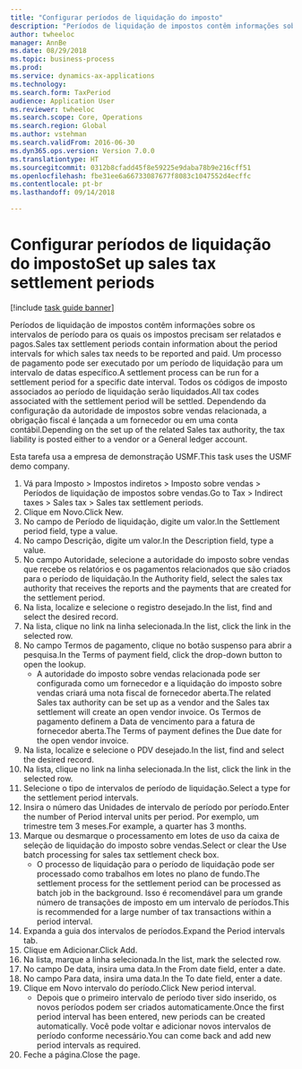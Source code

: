 ```yaml
--- 
title: "Configurar períodos de liquidação do imposto"
description: "Períodos de liquidação de impostos contêm informações sobre os intervalos de período para os quais os impostos precisam ser relatados e pagos."
author: twheeloc
manager: AnnBe
ms.date: 08/29/2018
ms.topic: business-process
ms.prod: 
ms.service: dynamics-ax-applications
ms.technology: 
ms.search.form: TaxPeriod
audience: Application User
ms.reviewer: twheeloc
ms.search.scope: Core, Operations
ms.search.region: Global
ms.author: vstehman
ms.search.validFrom: 2016-06-30
ms.dyn365.ops.version: Version 7.0.0
ms.translationtype: HT
ms.sourcegitcommit: 0312b8cfadd45f8e59225e9daba78b9e216cff51
ms.openlocfilehash: fbe31ee6a66733087677f8083c1047552d4ecffc
ms.contentlocale: pt-br
ms.lasthandoff: 09/14/2018

---
```

# <a name="set-up-sales-tax-settlement-periods"></a><span data-ttu-id="79ddd-103">Configurar períodos de liquidação do imposto</span><span class="sxs-lookup"><span data-stu-id="79ddd-103">Set up sales tax settlement periods</span></span>

[!include [task guide banner](../../includes/task-guide-banner.md)]

<span data-ttu-id="79ddd-104">Períodos de liquidação de impostos contêm informações sobre os intervalos de período para os quais os impostos precisam ser relatados e pagos.</span><span class="sxs-lookup"><span data-stu-id="79ddd-104">Sales tax settlement periods contain information about the period intervals for which sales tax needs to be reported and paid.</span></span> <span data-ttu-id="79ddd-105">Um processo de pagamento pode ser executado por um período de liquidação para um intervalo de datas específico.</span><span class="sxs-lookup"><span data-stu-id="79ddd-105">A settlement process can be run for a settlement period for a specific date interval.</span></span> <span data-ttu-id="79ddd-106">Todos os códigos de imposto associados ao período de liquidação serão liquidados.</span><span class="sxs-lookup"><span data-stu-id="79ddd-106">All tax codes associated with the settlement period will be settled.</span></span> <span data-ttu-id="79ddd-107">Dependendo da configuração da autoridade de impostos sobre vendas relacionada, a obrigação fiscal é lançada a um fornecedor ou em uma conta contábil.</span><span class="sxs-lookup"><span data-stu-id="79ddd-107">Depending on the set up of the related Sales tax authority, the tax liability is posted either to a vendor or a General ledger account.</span></span>



<span data-ttu-id="79ddd-108">Esta tarefa usa a empresa de demonstração USMF.</span><span class="sxs-lookup"><span data-stu-id="79ddd-108">This task uses the USMF demo company.</span></span>



1. <span data-ttu-id="79ddd-109">Vá para Imposto > Impostos indiretos > Imposto sobre vendas > Períodos de liquidação de impostos sobre vendas.</span><span class="sxs-lookup"><span data-stu-id="79ddd-109">Go to Tax > Indirect taxes > Sales tax > Sales tax settlement periods.</span></span>
2. <span data-ttu-id="79ddd-110">Clique em Novo.</span><span class="sxs-lookup"><span data-stu-id="79ddd-110">Click New.</span></span>
3. <span data-ttu-id="79ddd-111">No campo de Período de liquidação, digite um valor.</span><span class="sxs-lookup"><span data-stu-id="79ddd-111">In the Settlement period field, type a value.</span></span>
4. <span data-ttu-id="79ddd-112">No campo Descrição, digite um valor.</span><span class="sxs-lookup"><span data-stu-id="79ddd-112">In the Description field, type a value.</span></span>
5. <span data-ttu-id="79ddd-113">No campo Autoridade, selecione a autoridade do imposto sobre vendas que recebe os relatórios e os pagamentos relacionados que são criados para o período de liquidação.</span><span class="sxs-lookup"><span data-stu-id="79ddd-113">In the Authority field, select the sales tax authority that receives the reports and the payments that are created for the settlement period.</span></span>
6. <span data-ttu-id="79ddd-114">Na lista, localize e selecione o registro desejado.</span><span class="sxs-lookup"><span data-stu-id="79ddd-114">In the list, find and select the desired record.</span></span>
7. <span data-ttu-id="79ddd-115">Na lista, clique no link na linha selecionada.</span><span class="sxs-lookup"><span data-stu-id="79ddd-115">In the list, click the link in the selected row.</span></span>
8. <span data-ttu-id="79ddd-116">No campo Termos de pagamento, clique no botão suspenso para abrir a pesquisa.</span><span class="sxs-lookup"><span data-stu-id="79ddd-116">In the Terms of payment field, click the drop-down button to open the lookup.</span></span>
    * <span data-ttu-id="79ddd-117">A autoridade do imposto sobre vendas relacionada pode ser configurada como um fornecedor e a liquidação do imposto sobre vendas criará uma nota fiscal de fornecedor aberta.</span><span class="sxs-lookup"><span data-stu-id="79ddd-117">The related Sales tax authority can be set up as a vendor and the Sales tax settlement will create an open vendor invoice.</span></span> <span data-ttu-id="79ddd-118">Os Termos de pagamento definem a Data de vencimento para a fatura de fornecedor aberta.</span><span class="sxs-lookup"><span data-stu-id="79ddd-118">The Terms of payment defines the Due date for the open vendor invoice.</span></span>  
9. <span data-ttu-id="79ddd-119">Na lista, localize e selecione o PDV desejado.</span><span class="sxs-lookup"><span data-stu-id="79ddd-119">In the list, find and select the desired record.</span></span>
10. <span data-ttu-id="79ddd-120">Na lista, clique no link na linha selecionada.</span><span class="sxs-lookup"><span data-stu-id="79ddd-120">In the list, click the link in the selected row.</span></span>
11. <span data-ttu-id="79ddd-121">Selecione o tipo de intervalos de período de liquidação.</span><span class="sxs-lookup"><span data-stu-id="79ddd-121">Select a type for the settlement period intervals.</span></span>
12. <span data-ttu-id="79ddd-122">Insira o número das Unidades de intervalo de período por período.</span><span class="sxs-lookup"><span data-stu-id="79ddd-122">Enter the number of Period interval units per period.</span></span> <span data-ttu-id="79ddd-123">Por exemplo, um trimestre tem 3 meses.</span><span class="sxs-lookup"><span data-stu-id="79ddd-123">For example, a quarter has 3 months.</span></span>
13. <span data-ttu-id="79ddd-124">Marque ou desmarque o processamento em lotes de uso da caixa de seleção de liquidação do imposto sobre vendas.</span><span class="sxs-lookup"><span data-stu-id="79ddd-124">Select or clear the Use batch processing for sales tax settlement check box.</span></span>
    * <span data-ttu-id="79ddd-125">O processo de liquidação para o período de liquidação pode ser processado como trabalhos em lotes no plano de fundo.</span><span class="sxs-lookup"><span data-stu-id="79ddd-125">The settlement process for the settlement period can be processed as batch job in the background.</span></span> <span data-ttu-id="79ddd-126">Isso é recomendável para um grande número de transações de imposto em um intervalo de períodos.</span><span class="sxs-lookup"><span data-stu-id="79ddd-126">This is recommended for a large number of tax transactions within a period interval.</span></span>  
14. <span data-ttu-id="79ddd-127">Expanda a guia dos intervalos de períodos.</span><span class="sxs-lookup"><span data-stu-id="79ddd-127">Expand the Period intervals tab.</span></span>
15. <span data-ttu-id="79ddd-128">Clique em Adicionar.</span><span class="sxs-lookup"><span data-stu-id="79ddd-128">Click Add.</span></span>
16. <span data-ttu-id="79ddd-129">Na lista, marque a linha selecionada.</span><span class="sxs-lookup"><span data-stu-id="79ddd-129">In the list, mark the selected row.</span></span>
17. <span data-ttu-id="79ddd-130">No campo De data, insira uma data.</span><span class="sxs-lookup"><span data-stu-id="79ddd-130">In the From date field, enter a date.</span></span>
18. <span data-ttu-id="79ddd-131">No campo Para data, insira uma data.</span><span class="sxs-lookup"><span data-stu-id="79ddd-131">In the To date field, enter a date.</span></span>
19. <span data-ttu-id="79ddd-132">Clique em Novo intervalo do período.</span><span class="sxs-lookup"><span data-stu-id="79ddd-132">Click New period interval.</span></span>
    * <span data-ttu-id="79ddd-133">Depois que o primeiro intervalo de período tiver sido inserido, os novos períodos podem ser criados automaticamente.</span><span class="sxs-lookup"><span data-stu-id="79ddd-133">Once the first period interval has been entered, new periods can be created automatically.</span></span> <span data-ttu-id="79ddd-134">Você pode voltar e adicionar novos intervalos de período conforme necessário.</span><span class="sxs-lookup"><span data-stu-id="79ddd-134">You can come back and add new period intervals as required.</span></span>  
20. <span data-ttu-id="79ddd-135">Feche a página.</span><span class="sxs-lookup"><span data-stu-id="79ddd-135">Close the page.</span></span>


